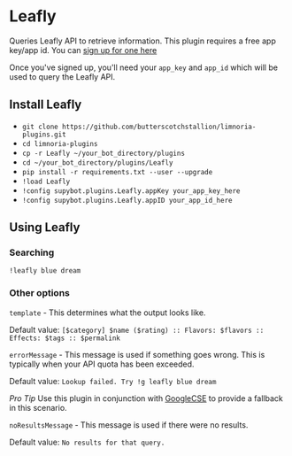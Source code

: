 # Leafly

Queries Leafly API to retrieve information. This plugin requires a free app key/app id. You can [sign up for one
here](https://developer.leafly.com/signup)

Once you've signed up, you'll need your `app_key` and `app_id` which will be used to query the Leafly API.

## Install Leafly

- `git clone https://github.com/butterscotchstallion/limnoria-plugins.git`
- `cd limnoria-plugins`
- `cp -r Leafly ~/your_bot_directory/plugins`
- `cd ~/your_bot_directory/plugins/Leafly`
- `pip install -r requirements.txt --user --upgrade`
- `!load Leafly`
- `!config supybot.plugins.Leafly.appKey your_app_key_here`
- `!config supybot.plugins.Leafly.appID your_app_id_here`

## Using Leafly

### Searching

`!leafly blue dream`

### Other options

`template` - This determines what the output looks like.

Default value: `[$category] $name ($rating) :: Flavors: $flavors :: Effects: $tags :: $permalink`

`errorMessage` - This message is used if something goes wrong. This is typically when your API quota has been exceeded.

Default value: `Lookup failed. Try !g leafly blue dream` 

*Pro Tip* Use this plugin in conjunction with [GoogleCSE](https://github.com/butterscotchstallion/limnoria-plugins/tree/master/GoogleCSE) to provide a fallback in this scenario.

`noResultsMessage` - This message is used if there were no results.

Default value: `No results for that query.`

